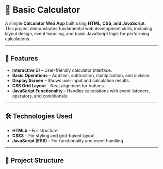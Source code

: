 # 🧮 Basic Calculator  

A simple **Calculator Web App** built using **HTML, CSS, and JavaScript**.  
This project demonstrates fundamental web development skills, including layout design, event handling, and basic JavaScript logic for performing calculations.  

---

## 📌 Features  

- **Interactive UI** – User-friendly calculator interface.  
- **Basic Operations** – Addition, subtraction, multiplication, and division.  
- **Display Screen** – Shows user input and calculation results.  
- **CSS Grid Layout** – Neat alignment for buttons.  
- **JavaScript Functionality** – Handles calculations with event listeners, operators, and conditionals.  

---

## 🛠️ Technologies Used  

- **HTML5** – For structure  
- **CSS3** – For styling and grid-based layout  
- **JavaScript (ES6)** – For functionality and event handling  

---

## 📂 Project Structure  


